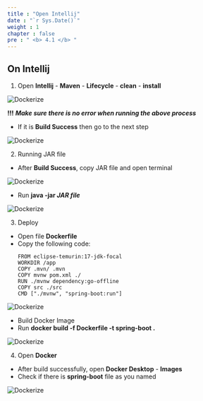 ```yaml
---
title : "Open Intellij"
date : "`r Sys.Date()`"
weight : 1
chapter : false
pre : " <b> 4.1 </b> "
---
```


## On Intellij

1. Open **Intellij** - **Maven** - **Lifecycle** - **clean** - **install**

![Dockerize](/Dung_aws_study/Dung_aws_study/images/1/0001.png)

**!!!** ***Make sure there is no error when running the above process***

* If it is **Build Success** then go to the next step

![Dockerize](/Dung_aws_study/Dung_aws_study/images/1/0002.png)

2. Running JAR file

- After **Build Success**, copy JAR file and open terminal

![Dockerize](/Dung_aws_study/Dung_aws_study/images/1/0003.png)

- Run **java -jar *JAR file***

![Dockerize](/Dung_aws_study/Dung_aws_study/images/1/0004.png)


3. Deploy

- Open file **Dockerfile**
- Copy the following code:
   ```
   FROM eclipse-temurin:17-jdk-focal
   WORKDIR /app
   COPY .mvn/ .mvn
   COPY mvnw pom.xml ./
   RUN ./mvnw dependency:go-offline
   COPY src ./src
   CMD ["./mvnw", "spring-boot:run"]

   ```

![Dockerize](/Dung_aws_study/images/1/0005.png)

- Build Docker Image
- Run **docker build -f Dockerfile -t spring-boot .**

![Dockerize](/Dung_aws_study/images/1/0006.png)

4. Open **Docker**
- After build successfully, open **Docker Desktop** - **Images**
- Check if there is **spring-boot** file as you named

![Dockerize](/Dung_aws_study/images/1/0007.png)
